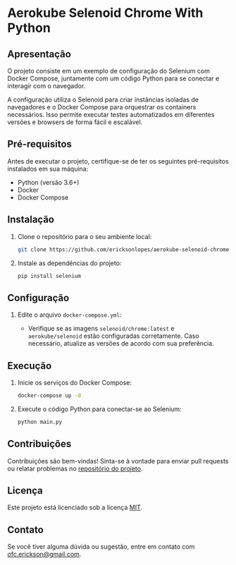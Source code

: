 # Aerokube Selenoid Chrome With Python

## Apresentação

O projeto consiste em um exemplo de configuração do Selenium com Docker Compose, juntamente com um código Python para se
conectar e interagir com o navegador.

A configuração utiliza o Selenoid para criar instâncias isoladas de navegadores e o Docker Compose para orquestrar os
containers necessários. Isso permite executar testes automatizados em diferentes versões e browsers de forma fácil e
escalável.

## Pré-requisitos

Antes de executar o projeto, certifique-se de ter os seguintes pré-requisitos instalados em sua máquina:

- Python (versão 3.6+)
- Docker
- Docker Compose

## Instalação

1. Clone o repositório para o seu ambiente local:

   ```bash
   git clone https://github.com/ericksonlopes/aerokube-selenoid-chrome-python
   ```

2. Instale as dependências do projeto:

   ```bash
   pip install selenium
   ```

## Configuração

1. Edite o arquivo `docker-compose.yml`:

    - Verifique se as imagens `selenoid/chrome:latest` e `aerokube/selenoid` estão configuradas corretamente. Caso
      necessário, atualize as versões de acordo com sua preferência.

## Execução

1. Inicie os serviços do Docker Compose:

   ```bash
   docker-compose up -d
   ```

2. Execute o código Python para conectar-se ao Selenium:

   ```bash
   python main.py
   ```

## Contribuições

Contribuições são bem-vindas! Sinta-se à vontade para enviar pull requests ou relatar problemas
no [repositório do projeto](https://github.com/ericksonlopes/aerokube-selenoid-chrome-python).

## Licença

Este projeto está licenciado sob a licença [MIT](https://opensource.org/licenses/MIT).

## Contato

Se você tiver alguma dúvida ou sugestão, entre em contato com [ofc.erickson@gmail.com](mailto:ofc.erickson@gmail.com).
